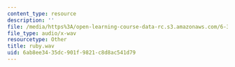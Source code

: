 ```yaml
---
content_type: resource
description: ''
file: /media/https%3A/open-learning-course-data-rc.s3.amazonaws.com/6-341-discrete-time-signal-processing-fall-2005/6ab8ee3435dc901f9821c8d8ac541d79_ruby.wav
file_type: audio/x-wav
resourcetype: Other
title: ruby.wav
uid: 6ab8ee34-35dc-901f-9821-c8d8ac541d79
---
```

